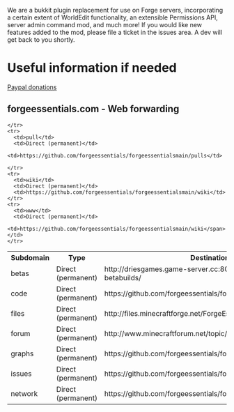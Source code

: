 We are a bukkit plugin replacement for use on Forge servers, incorporating a certain extent of WorldEdit functionality, an extensible Permissions API, server admin command mod, and much more!
If you would like new features added to the mod, please file a ticket in the issues area. A dev will get back to you shortly.

# Useful information if needed


[Paypal donations](https://docs.google.com/spreadsheet/ccc?key=0Apex8uHx5MpCdHR0VGtfVkQzMjNtbFdobEY0RjRGN0E#gid=0)

## forgeessentials.com - Web forwarding
<table>
<tr><th>Subdomain</th><th>Type</th><th>Destination</th></tr>
    <tr>
      <td>betas</td>
      <td>Direct (permanent)</td>
      <td>http://driesgames.game-server.cc:8080/job/ForgeEssentials-betabuilds/</span></td>
    </tr>
    <tr>
      <td>code</td>
      <td>Direct (permanent)</td>
      <td>https://github.com/forgeessentials/forgeessentialsmain</td>
    </tr>
    <tr>
      <td>files</td>
      <td>Direct (permanent)</td>
      <td>http://files.minecraftforge.net/ForgeEssentials</span></td>
    </tr>
    <tr>
      <td>forum</td>
      <td>Direct (permanent)</td>
      <td>http://www.minecraftforum.net/topic/1661157-</span></td>
    </tr>
    <tr>
      <td>graphs</td>
      <td>Direct (permanent)</td>
      <td>https://github.com/forgeessentials/forgeessentialsmain/graphs</td>
    </tr>
    <tr>
      <td>issues</td>
      <td>Direct (permanent)</td>
      <td>https://github.com/forgeessentials/forgeessentialsmain/issues</td>
    </tr>
    <tr>
      <td>network</td>
      <td>Direct (permanent)</td>
      <td>https://github.com/forgeessentials/forgeessentialsmain/network</td>

    </tr>
    <tr>
      <td>pull</td>
      <td>Direct (permanent)</td>
      <td>https://github.com/forgeessentials/forgeessentialsmain/pulls</td>

    </tr>
    <tr>
      <td>wiki</td>
      <td>Direct (permanent)</td>
      <td>https://github.com/forgeessentials/forgeessentialsmain/wiki</td>
    </tr>
    <tr>
      <td>www</td>
      <td>Direct (permanent)</td>
      <td>https://github.com/forgeessentials/forgeessentialsmain/wiki</span></td>
    </tr>

</table>